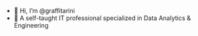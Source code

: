 - 👋 Hi, I’m @graffitarini
- 👀 A self-taught IT professional specialized in Data Analytics & Engineering

<!---
graffitarini/graffitarini is a ✨ special ✨ repository because its `README.md` (this file) appears on your GitHub profile.
You can click the Preview link to take a look at your changes.
--->
